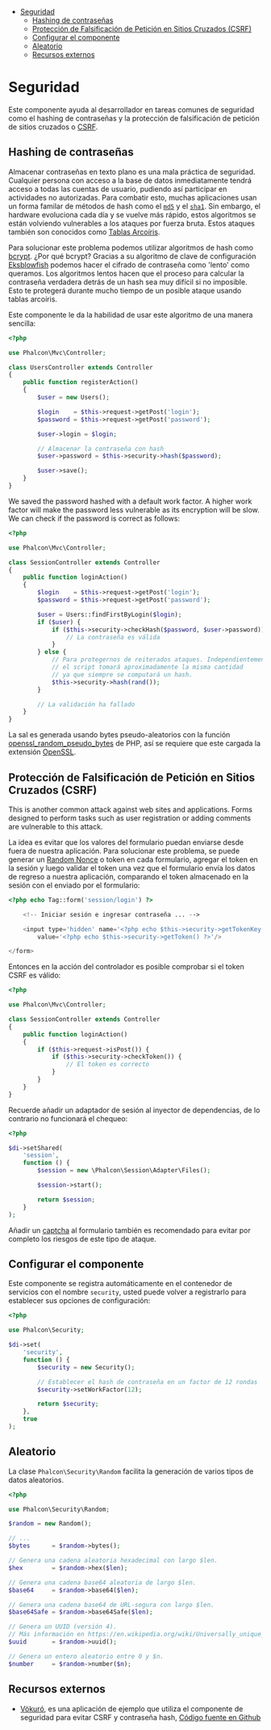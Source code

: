 <div class='article-menu'>
  <ul>
    <li>
      <a href="#overview">Seguridad</a> 
      <ul>
        <li>
          <a href="#hashing">Hashing de contraseñas</a>
        </li>
        <li>
          <a href="#csrf">Protección de Falsificación de Petición en Sitios Cruzados (CSRF)</a>
        </li>
        <li>
          <a href="#setup">Configurar el componente</a>
        </li>
        <li>
          <a href="#random">Aleatorio</a>
        </li>
        <li>
          <a href="#resources">Recursos externos</a>
        </li>
      </ul>
    </li>
  </ul>
</div>

<a name='overview'></a>

# Seguridad

Este componente ayuda al desarrollador en tareas comunes de seguridad como el hashing de contraseñas y la protección de falsificación de petición de sitios cruzados o [ CSRF](https://en.wikipedia.org/wiki/Cross-site_request_forgery).

<a name='hashing'></a>

## Hashing de contraseñas

Almacenar contraseñas en texto plano es una mala práctica de seguridad. Cualquier persona con acceso a la base de datos inmediatamente tendrá acceso a todas las cuentas de usuario, pudiendo así participar en actividades no autorizadas. Para combatir esto, muchas aplicaciones usan un forma familar de métodos de hash como el [`md5`](http://php.net/manual/en/function.md5.php) y el [`sha1`](http://php.net/manual/en/function.sha1.php). Sin embargo, el hardware evoluciona cada día y se vuelve más rápido, estos algoritmos se están volviendo vulnerables a los ataques por fuerza bruta. Estos ataques también son conocidos como [Tablas Arcoíris](http://en.wikipedia.org/wiki/Rainbow_table).

Para solucionar este problema podemos utilizar algoritmos de hash como [bcrypt](http://en.wikipedia.org/wiki/Bcrypt). ¿Por qué bcrypt? Gracias a su algoritmo de clave de configuración [Eksblowfish](http://en.wikipedia.org/wiki/Bcrypt#Algorithm) podemos hacer el cifrado de contraseña como 'lento' como queramos. Los algoritmos lentos hacen que el proceso para calcular la contraseña verdadera detrás de un hash sea muy difícil si no imposible. Esto te protegerá durante mucho tiempo de un posible ataque usando tablas arcoíris.

Este componente le da la habilidad de usar este algoritmo de una manera sencilla:

```php
<?php

use Phalcon\Mvc\Controller;

class UsersController extends Controller
{
    public function registerAction()
    {
        $user = new Users();

        $login    = $this->request->getPost('login');
        $password = $this->request->getPost('password');

        $user->login = $login;

        // Almacenar la contraseña con hash
        $user->password = $this->security->hash($password);

        $user->save();
    }
}
```

We saved the password hashed with a default work factor. A higher work factor will make the password less vulnerable as its encryption will be slow. We can check if the password is correct as follows:

```php
<?php

use Phalcon\Mvc\Controller;

class SessionController extends Controller
{
    public function loginAction()
    {
        $login    = $this->request->getPost('login');
        $password = $this->request->getPost('password');

        $user = Users::findFirstByLogin($login);
        if ($user) {
            if ($this->security->checkHash($password, $user->password)) {
                // La contraseña es válida
            }
        } else {
            // Para protegernos de reiterados ataques. Independientemente de si un usuario existe o no,
            // el script tomará aproximadamente la misma cantidad
            // ya que siempre se computará un hash.
            $this->security->hash(rand());
        }

        // La validación ha fallado
    }
}
```

La sal es generada usando bytes pseudo-aleatorios con la función [ openssl_random_pseudo_bytes](http://php.net/manual/en/function.openssl-random-pseudo-bytes.php) de PHP, así se requiere que este cargada la extensión [OpenSSL](http://php.net/manual/en/book.openssl.php).

<a name='csrf'></a>

## Protección de Falsificación de Petición en Sitios Cruzados (CSRF)

This is another common attack against web sites and applications. Forms designed to perform tasks such as user registration or adding comments are vulnerable to this attack.

La idea es evitar que los valores del formulario puedan enviarse desde fuera de nuestra aplicación. Para solucionar este problema, se puede generar un [Random Nonce](http://en.wikipedia.org/wiki/Cryptographic_nonce) o token en cada formulario, agregar el token en la sesión y luego validar el token una vez que el formulario envía los datos de regreso a nuestra aplicación, comparando el token almacenado en la sesión con el enviado por el formulario:

```php
<?php echo Tag::form('session/login') ?>

    <!-- Iniciar sesión e ingresar contraseña ... -->

    <input type='hidden' name='<?php echo $this->security->getTokenKey() ?>'
        value='<?php echo $this->security->getToken() ?>'/>

</form>
```

Entonces en la acción del controlador es posible comprobar si el token CSRF es válido:

```php
<?php

use Phalcon\Mvc\Controller;

class SessionController extends Controller
{
    public function loginAction()
    {
        if ($this->request->isPost()) {
            if ($this->security->checkToken()) {
                // El token es correcto
            }
        }
    }
}
```

Recuerde añadir un adaptador de sesión al inyector de dependencias, de lo contrario no funcionará el chequeo:

```php
<?php

$di->setShared(
    'session',
    function () {
        $session = new \Phalcon\Session\Adapter\Files();

        $session->start();

        return $session;
    }
);
```

Añadir un [captcha](http://www.google.com/recaptcha) al formulario también es recomendado para evitar por completo los riesgos de este tipo de ataque.

<a name='setup'></a>

## Configurar el componente

Este componente se registra automáticamente en el contenedor de servicios con el nombre `security`, usted puede volver a registrarlo para establecer sus opciones de configuración:

```php
<?php

use Phalcon\Security;

$di->set(
    'security',
    function () {
        $security = new Security();

        // Establecer el hash de contraseña en un factor de 12 rondas
        $security->setWorkFactor(12);

        return $security;
    },
    true
);
```

<a name='random'></a>

## Aleatorio

La clase `Phalcon\Security\Random` facilita la generación de varios tipos de datos aleatorios.

```php
<?php

use Phalcon\Security\Random;

$random = new Random();

// ...
$bytes      = $random->bytes();

// Genera una cadena aleatoria hexadecimal con largo $len.
$hex        = $random->hex($len);

// Genera una cadena base64 aleatoria de largo $len.
$base64     = $random->base64($len);

// Genera una cadena base64 de URL-segura con largo $len.
$base64Safe = $random->base64Safe($len);

// Genera un UUID (versión 4).
// Más información en https://en.wikipedia.org/wiki/Universally_unique_identifier
$uuid       = $random->uuid();

// Genera un entero aleatorio entre 0 y $n.
$number     = $random->number($n);
```

<a name='resources'></a>

## Recursos externos

* [Vökuró](https://vokuro.phalconphp.com), es una aplicación de ejemplo que utiliza el componente de seguridad para evitar CSRF y contraseña hash, [Código fuente en Github](https://github.com/phalcon/vokuro)